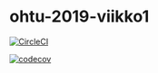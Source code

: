 # ohtu-2019-viikko1

[![CircleCI](https://circleci.com/gh/hipau/ohtu-2019-viikko1.svg?style=svg&circle-token=7a23e03b81d021886e4b4875aa9f0aba2ec496cd)](https://circleci.com/gh/hipau/ohtu-2019-viikko1)

[![codecov](https://codecov.io/gh/hipau/ohtu-2019-viikko1/branch/master/graph/badge.svg?token=AZUGR6qm16)](https://codecov.io/gh/hipau/ohtu-2019-viikko1)

